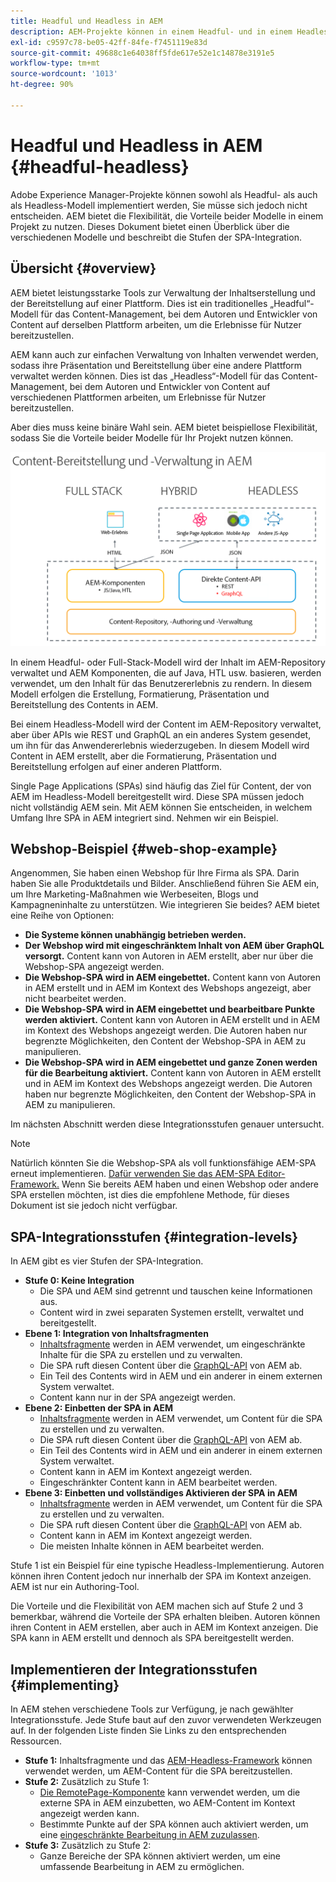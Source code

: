 ```yaml
---
title: Headful und Headless in AEM
description: AEM-Projekte können in einem Headful- und in einem Headless-Modell implementiert werden, Sie müssen sich jedoch nicht entscheiden. AEM bietet die Flexibilität, die Vorteile beider Modelle in einem Projekt zu nutzen.
exl-id: c9597c78-be05-42ff-84fe-f7451119e83d
source-git-commit: 49688c1e64038ff5fde617e52e1c14878e3191e5
workflow-type: tm+mt
source-wordcount: '1013'
ht-degree: 90%

---
```


# Headful und Headless in AEM {#headful-headless}

Adobe Experience Manager-Projekte können sowohl als Headful- als auch als Headless-Modell implementiert werden, Sie müsse sich jedoch nicht entscheiden. AEM bietet die Flexibilität, die Vorteile beider Modelle in einem Projekt zu nutzen. Dieses Dokument bietet einen Überblick über die verschiedenen Modelle und beschreibt die Stufen der SPA-Integration.

## Übersicht {#overview}

AEM bietet leistungsstarke Tools zur Verwaltung der Inhaltserstellung und der Bereitstellung auf einer Plattform. Dies ist ein traditionelles „Headful“-Modell für das Content-Management, bei dem Autoren und Entwickler von Content auf derselben Plattform arbeiten, um die Erlebnisse für Nutzer bereitzustellen.

AEM kann auch zur einfachen Verwaltung von Inhalten verwendet werden, sodass ihre Präsentation und Bereitstellung über eine andere Plattform verwaltet werden können. Dies ist das „Headless“-Modell für das Content-Management, bei dem Autoren und Entwickler von Content auf verschiedenen Plattformen arbeiten, um Erlebnisse für Nutzer bereitzustellen.

Aber dies muss keine binäre Wahl sein. AEM bietet beispiellose Flexibilität, sodass Sie die Vorteile beider Modelle für Ihr Projekt nutzen können.

![AEM-Implementierungsmodelle](/help/sites-developing/headless/getting-started/assets/aem-implementation-models.png)

In einem Headful- oder Full-Stack-Modell wird der Inhalt im AEM-Repository verwaltet und AEM Komponenten, die auf Java, HTL usw. basieren, werden verwendet, um den Inhalt für das Benutzererlebnis zu rendern. In diesem Modell erfolgen die Erstellung, Formatierung, Präsentation und Bereitstellung des Contents in AEM.

Bei einem Headless-Modell wird der Content im AEM-Repository verwaltet, aber über APIs wie REST und GraphQL an ein anderes System gesendet, um ihn für das Anwendererlebnis wiederzugeben. In diesem Modell wird Content in AEM erstellt, aber die Formatierung, Präsentation und Bereitstellung erfolgen auf einer anderen Plattform.

Single Page Applications (SPAs) sind häufig das Ziel für Content, der von AEM im Headless-Modell bereitgestellt wird. Diese SPA müssen jedoch nicht vollständig AEM sein. Mit AEM können Sie entscheiden, in welchem Umfang Ihre SPA in AEM integriert sind. Nehmen wir ein Beispiel.

## Webshop-Beispiel {#web-shop-example}

Angenommen, Sie haben einen Webshop für Ihre Firma als SPA. Darin haben Sie alle Produktdetails und Bilder. Anschließend führen Sie AEM ein, um Ihre Marketing-Maßnahmen wie Werbeseiten, Blogs und Kampagneninhalte zu unterstützen. Wie integrieren Sie beides? AEM bietet eine Reihe von Optionen:

* **Die Systeme können unabhängig betrieben werden.**
* **Der Webshop wird mit eingeschränktem Inhalt von AEM über GraphQL versorgt.** Content kann von Autoren in AEM erstellt, aber nur über die Webshop-SPA angezeigt werden.
* **Die Webshop-SPA wird in AEM eingebettet.** Content kann von Autoren in AEM erstellt und in AEM im Kontext des Webshops angezeigt, aber nicht bearbeitet werden.
* **Die Webshop-SPA wird in AEM eingebettet und bearbeitbare Punkte werden aktiviert.** Content kann von Autoren in AEM erstellt und in AEM im Kontext des Webshops angezeigt werden. Die Autoren haben nur begrenzte Möglichkeiten, den Content der Webshop-SPA in AEM zu manipulieren.
* **Die Webshop-SPA wird in AEM eingebettet und ganze Zonen werden für die Bearbeitung aktiviert.** Content kann von Autoren in AEM erstellt und in AEM im Kontext des Webshops angezeigt werden. Die Autoren haben nur begrenzte Möglichkeiten, den Content der Webshop-SPA in AEM zu manipulieren.

Im nächsten Abschnitt werden diese Integrationsstufen genauer untersucht.

>[!NOTE]
>
>Natürlich könnten Sie die Webshop-SPA als voll funktionsfähige AEM-SPA erneut implementieren. [Dafür verwenden Sie das AEM-SPA Editor-Framework.](/help/sites-developing/spa-walkthrough.md) Wenn Sie bereits AEM haben und einen Webshop oder andere SPA erstellen möchten, ist dies die empfohlene Methode, für dieses Dokument ist sie jedoch nicht verfügbar.

## SPA-Integrationsstufen {#integration-levels}

In AEM gibt es vier Stufen der SPA-Integration.

* **Stufe 0: Keine Integration**
   * Die SPA und AEM sind getrennt und tauschen keine Informationen aus.
   * Content wird in zwei separaten Systemen erstellt, verwaltet und bereitgestellt.
* **Ebene 1: Integration von Inhaltsfragmenten**
   * [Inhaltsfragmente](/help/assets/content-fragments/content-fragments.md) werden in AEM verwendet, um eingeschränkte Inhalte für die SPA zu erstellen und zu verwalten.
   * Die SPA ruft diesen Content über die [GraphQL-API](/help/sites-developing/headless/graphql-api/graphql-api-content-fragments.md) von AEM ab.
   * Ein Teil des Contents wird in AEM und ein anderer in einem externen System verwaltet.
   * Content kann nur in der SPA angezeigt werden.
* **Ebene 2: Einbetten der SPA in AEM**
   * [Inhaltsfragmente](/help/assets/content-fragments/content-fragments.md) werden in AEM verwendet, um Content für die SPA zu erstellen und zu verwalten.
   * Die SPA ruft diesen Content über die [GraphQL-API](/help/sites-developing/headless/graphql-api/graphql-api-content-fragments.md) von AEM ab.
   * Ein Teil des Contents wird in AEM und ein anderer in einem externen System verwaltet.
   * Content kann in AEM im Kontext angezeigt werden.
   * Eingeschränkter Content kann in AEM bearbeitet werden.
* **Ebene 3: Einbetten und vollständiges Aktivieren der SPA in AEM**
   * [Inhaltsfragmente](/help/assets/content-fragments/content-fragments.md) werden in AEM verwendet, um Content für die SPA zu erstellen und zu verwalten.
   * Die SPA ruft diesen Content über die [GraphQL-API](/help/sites-developing/headless/graphql-api/graphql-api-content-fragments.md) von AEM ab.
   * Content kann in AEM im Kontext angezeigt werden.
   * Die meisten Inhalte können in AEM bearbeitet werden.

Stufe 1 ist ein Beispiel für eine typische Headless-Implementierung. Autoren können ihren Content jedoch nur innerhalb der SPA im Kontext anzeigen. AEM ist nur ein Authoring-Tool.

Die Vorteile und die Flexibilität von AEM machen sich auf Stufe 2 und 3 bemerkbar, während die Vorteile der SPA erhalten bleiben. Autoren können ihren Content in AEM erstellen, aber auch in AEM im Kontext anzeigen. Die SPA kann in AEM erstellt und dennoch als SPA bereitgestellt werden.

## Implementieren der Integrationsstufen {#implementing}

In AEM stehen verschiedene Tools zur Verfügung, je nach gewählter Integrationsstufe. Jede Stufe baut auf den zuvor verwendeten Werkzeugen auf. In der folgenden Liste finden Sie Links zu den entsprechenden Ressourcen.

* **Stufe 1:** Inhaltsfragmente und das [AEM-Headless-Framework](/help/sites-developing/headless/introduction.md) können verwendet werden, um AEM-Content für die SPA bereitzustellen.
* **Stufe 2:** Zusätzlich zu Stufe 1:
   * [Die RemotePage-Komponente](/help/sites-developing/spa-remote-page.md) kann verwendet werden, um die externe SPA in AEM einzubetten, wo AEM-Content im Kontext angezeigt werden kann.
   * Bestimmte Punkte auf der SPA können auch aktiviert werden, um eine [eingeschränkte Bearbeitung in AEM zuzulassen](/help/sites-developing/spa-edit-external.md).
* **Stufe 3:** Zusätzlich zu Stufe 2:
   * Ganze Bereiche der SPA können aktiviert werden, um eine umfassende Bearbeitung in AEM zu ermöglichen.
